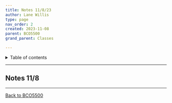 ```yaml
---
title: Notes 11/8/23
author: Lane Willis
type: page
nav_order: 2
created: 2023-11-08
parent: BCO5500
grand_parent: Classes

---
```


<details closed markdown="block">
  <summary>
    Table of contents
  </summary>
  {: .text-delta }
1. TOC
{:toc}
</details>

---

## Notes 11/8

---

[Back to BCO5500](/classes/semester-6/bco5500/bco5500.html)